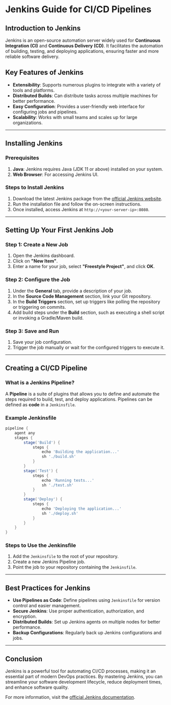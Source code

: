 
# Jenkins Guide for CI/CD Pipelines

## Introduction to Jenkins
Jenkins is an open-source automation server widely used for **Continuous Integration (CI)** and **Continuous Delivery (CD)**. It facilitates the automation of building, testing, and deploying applications, ensuring faster and more reliable software delivery.

## Key Features of Jenkins
- **Extensibility**: Supports numerous plugins to integrate with a variety of tools and platforms.
- **Distributed Builds**: Can distribute tasks across multiple machines for better performance.
- **Easy Configuration**: Provides a user-friendly web interface for configuring jobs and pipelines.
- **Scalability**: Works with small teams and scales up for large organizations.

---

## Installing Jenkins
### Prerequisites
1. **Java**: Jenkins requires Java (JDK 11 or above) installed on your system.
2. **Web Browser**: For accessing Jenkins UI.

### Steps to Install Jenkins
1. Download the latest Jenkins package from the [official Jenkins website](https://www.jenkins.io/).
2. Run the installation file and follow the on-screen instructions.
3. Once installed, access Jenkins at `http://<your-server-ip>:8080`.

---

## Setting Up Your First Jenkins Job
### Step 1: Create a New Job
1. Open the Jenkins dashboard.
2. Click on **"New Item"**.
3. Enter a name for your job, select **"Freestyle Project"**, and click **OK**.

### Step 2: Configure the Job
1. Under the **General** tab, provide a description of your job.
2. In the **Source Code Management** section, link your Git repository.
3. In the **Build Triggers** section, set up triggers like polling the repository or triggering on commits.
4. Add build steps under the **Build** section, such as executing a shell script or invoking a Gradle/Maven build.

### Step 3: Save and Run
1. Save your job configuration.
2. Trigger the job manually or wait for the configured triggers to execute it.

---

## Creating a CI/CD Pipeline
### What is a Jenkins Pipeline?
A **Pipeline** is a suite of plugins that allows you to define and automate the steps required to build, test, and deploy applications. Pipelines can be defined as **code** in a `Jenkinsfile`.

### Example Jenkinsfile
```groovy
pipeline {
    agent any
    stages {
        stage('Build') {
            steps {
                echo 'Building the application...'
                sh './build.sh'
            }
        }
        stage('Test') {
            steps {
                echo 'Running tests...'
                sh './test.sh'
            }
        }
        stage('Deploy') {
            steps {
                echo 'Deploying the application...'
                sh './deploy.sh'
            }
        }
    }
}
```

### Steps to Use the Jenkinsfile
1. Add the `Jenkinsfile` to the root of your repository.
2. Create a new Jenkins Pipeline job.
3. Point the job to your repository containing the `Jenkinsfile`.

---

## Best Practices for Jenkins
- **Use Pipelines as Code**: Define pipelines using `Jenkinsfile` for version control and easier management.
- **Secure Jenkins**: Use proper authentication, authorization, and encryption.
- **Distributed Builds**: Set up Jenkins agents on multiple nodes for better performance.
- **Backup Configurations**: Regularly back up Jenkins configurations and jobs.

---

## Conclusion
Jenkins is a powerful tool for automating CI/CD processes, making it an essential part of modern DevOps practices. By mastering Jenkins, you can streamline your software development lifecycle, reduce deployment times, and enhance software quality.

For more information, visit the [official Jenkins documentation](https://www.jenkins.io/doc/).
